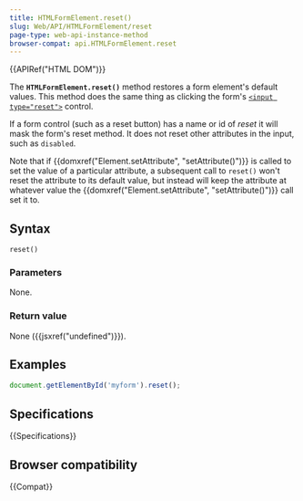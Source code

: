 ```yaml
---
title: HTMLFormElement.reset()
slug: Web/API/HTMLFormElement/reset
page-type: web-api-instance-method
browser-compat: api.HTMLFormElement.reset
---
```


{{APIRef("HTML DOM")}}

The **`HTMLFormElement.reset()`** method restores a form
element's default values. This method does the same thing as clicking the form's
[`<input type="reset">`](/en-US/docs/Web/HTML/Element/input/reset) control.

If a form control (such as a reset button) has a name or id of _reset_ it will
mask the form's reset method. It does not reset other attributes in the input, such as
`disabled`.

Note that if {{domxref("Element.setAttribute", "setAttribute()")}} is called to set
the value of a particular attribute, a subsequent call to `reset()` won't
reset the attribute to its default value, but instead will keep the attribute at
whatever value the {{domxref("Element.setAttribute", "setAttribute()")}} call set it to.

## Syntax

```js-nolint
reset()
```

### Parameters

None.

### Return value

None ({{jsxref("undefined")}}).

## Examples

```js
document.getElementById('myform').reset();
```

## Specifications

{{Specifications}}

## Browser compatibility

{{Compat}}
